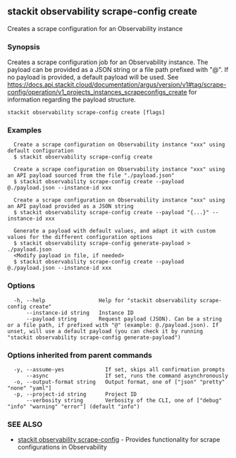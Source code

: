 ## stackit observability scrape-config create

Creates a scrape configuration for an Observability instance

### Synopsis

Creates a scrape configuration job for an Observability instance.
The payload can be provided as a JSON string or a file path prefixed with "@".
If no payload is provided, a default payload will be used.
See https://docs.api.stackit.cloud/documentation/argus/version/v1#tag/scrape-config/operation/v1_projects_instances_scrapeconfigs_create for information regarding the payload structure.

```
stackit observability scrape-config create [flags]
```

### Examples

```
  Create a scrape configuration on Observability instance "xxx" using default configuration
  $ stackit observability scrape-config create

  Create a scrape configuration on Observability instance "xxx" using an API payload sourced from the file "./payload.json"
  $ stackit observability scrape-config create --payload @./payload.json --instance-id xxx

  Create a scrape configuration on Observability instance "xxx" using an API payload provided as a JSON string
  $ stackit observability scrape-config create --payload "{...}" --instance-id xxx

  Generate a payload with default values, and adapt it with custom values for the different configuration options
  $ stackit observability scrape-config generate-payload > ./payload.json
  <Modify payload in file, if needed>
  $ stackit observability scrape-config create --payload @./payload.json --instance-id xxx
```

### Options

```
  -h, --help                 Help for "stackit observability scrape-config create"
      --instance-id string   Instance ID
      --payload string       Request payload (JSON). Can be a string or a file path, if prefixed with "@" (example: @./payload.json). If unset, will use a default payload (you can check it by running "stackit observability scrape-config generate-payload")
```

### Options inherited from parent commands

```
  -y, --assume-yes             If set, skips all confirmation prompts
      --async                  If set, runs the command asynchronously
  -o, --output-format string   Output format, one of ["json" "pretty" "none" "yaml"]
  -p, --project-id string      Project ID
      --verbosity string       Verbosity of the CLI, one of ["debug" "info" "warning" "error"] (default "info")
```

### SEE ALSO

* [stackit observability scrape-config](./stackit_observability_scrape-config.md)	 - Provides functionality for scrape configurations in Observability

